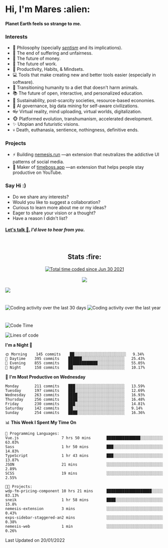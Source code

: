 <h1>Hi, I'm Mares :alien:</h1>

#### Planet Earth feels so strange to me.

### **Interests**

- 🌊 Philosophy (specially [_sentism_][sentismmedium] and its implications).
- 🎯 The end of suffering and unfairness.
- 💸 The future of money.
- 💼 The future of work.
- 🧠 Productivity, Habits, & Mindsets.
- 💻 Tools that make creating new and better tools easier (especially in software).
- 🥗 Transitioning humanity to a diet that doesn't harm animals.
- 📚 The future of open, interactive, and personalized education.
- 🌱 Sustainability, post-scarcity societies, resource-based economies.
- 🤖 AI governance, big data mining for self-aware civilizations.
- 👓 Virtual reality, mind uploading, virtual worlds, digitalization.
- 🐵 Platformed evolution, transhumanism, accelerated development.
- ✨ Utopian and futuristic visions.
- 💀 Death, euthanasia, sentience, nothingness, definitive ends.


### **Projects**

- ⚡ Building [nemesis.run](https://nemesis.run) —an extension that neutralizes the addictive UI patterns of social media.
- 💎 Maker of [timeboss.app](https://timeboss.app) —an extension that helps people stay productive on YouTube.


### **Say Hi :)**

- Do we share any interests?
- Would you like to suggest a collaboration?
- Curious to learn more about me or my ideas?
- Eager to share your vision or a thought?
- Have a reason I didn't list?

#### [Let's talk :wave:.](mailto:mareszhar@gmail.com) _I'd love to hear from you_.

[sentismmedium]: https://medium.com/@mareszhar/born-a-prisoner-a-reflection-about-life-its-struggles-and-a-plan-to-escape-d8566ce9b026

<br>

<h2 align="center">Stats :fire:</h2>

<div align="center">
  <a href="https://wakatime.com/@cfdc0e0d-4860-4b62-9ff0-cb659185525e">
    <img src="https://wakatime.com/badge/user/cfdc0e0d-4860-4b62-9ff0-cb659185525e.svg" alt="Total time coded since Jun 30 2021" />
  </a>
</div>

<br>

<!-- 
Add or remove this: 
&dates=B1AAB3FF 
...or this...
&date_format=M%20j%5B%2C%20Y%5D
from the *streak stats URL below* if they get bugged and aren't updating: 
-->

<div align="center">
  <img src="https://github-readme-streak-stats.herokuapp.com?user=mareszhar&theme=black-ice&hide_border=true&stroke=FFFFFF15&ring=DF8FFE&fire=DF8FFE&currStreakLabel=DF8FFE&background=1A232A&currStreakNum=86FFAB&dates=B1AAB3FF&date_format=M%20j%5B%2C%20Y%5D">
</div>

<br>

<img src="https://activity-graph.herokuapp.com/graph?username=mareszhar&theme=nord&bg_color=00000000&color=979797&line=DF8FFE&point=00000000&area=true&hide_border=true">

<br>

<h1></h1>

<img src="https://wakatime.com/share/@mares/5df0ff02-9c79-41b4-b540-51dc9c65a57b.svg" alt="Coding activity over the last 30 days" />
<img src="https://wakatime.com/share/@mares/ea89ba71-f374-40af-930c-e0655909fe37.svg" alt="Coding activity over the last year" />

<h1></h1>

<!--START_SECTION:waka-->
![Code Time](http://img.shields.io/badge/Code%20Time-439%20hrs%2044%20mins-blue)

![Lines of code](https://img.shields.io/badge/From%20Hello%20World%20I%27ve%20Written-126%20Thousand%20lines%20of%20code-blue)

**I'm a Night 🦉** 

```text
🌞 Morning    145 commits    ██░░░░░░░░░░░░░░░░░░░░░░░   9.34% 
🌆 Daytime    395 commits    ██████░░░░░░░░░░░░░░░░░░░   25.43% 
🌃 Evening    855 commits    █████████████░░░░░░░░░░░░   55.05% 
🌙 Night      158 commits    ██░░░░░░░░░░░░░░░░░░░░░░░   10.17%

```
📅 **I'm Most Productive on Wednesday** 

```text
Monday       211 commits    ███░░░░░░░░░░░░░░░░░░░░░░   13.59% 
Tuesday      197 commits    ███░░░░░░░░░░░░░░░░░░░░░░   12.69% 
Wednesday    263 commits    ████░░░░░░░░░░░░░░░░░░░░░   16.93% 
Thursday     256 commits    ████░░░░░░░░░░░░░░░░░░░░░   16.48% 
Friday       230 commits    ███░░░░░░░░░░░░░░░░░░░░░░   14.81% 
Saturday     142 commits    ██░░░░░░░░░░░░░░░░░░░░░░░   9.14% 
Sunday       254 commits    ████░░░░░░░░░░░░░░░░░░░░░   16.36%

```


📊 **This Week I Spent My Time On** 

```text
💬 Programming Languages: 
Vue.js                   7 hrs 50 mins       ███████████████░░░░░░░░░░   63.03% 
Sass                     1 hr 50 mins        ███░░░░░░░░░░░░░░░░░░░░░░   14.83% 
TypeScript               1 hr 43 mins        ███░░░░░░░░░░░░░░░░░░░░░░   13.87% 
JSON                     21 mins             ░░░░░░░░░░░░░░░░░░░░░░░░░   2.89% 
SCSS                     19 mins             ░░░░░░░░░░░░░░░░░░░░░░░░░   2.55%

🐱‍💻 Projects: 
wdp-fm-pricing-component 10 hrs 21 mins      ████████████████████░░░░░   83.13% 
sneik                    1 hr 58 mins        ████░░░░░░░░░░░░░░░░░░░░░   15.8% 
nemesis-extension        3 mins              ░░░░░░░░░░░░░░░░░░░░░░░░░   0.43% 
exps-sidebar-staggered-an2 mins              ░░░░░░░░░░░░░░░░░░░░░░░░░   0.38% 
nemesis-web              1 min               ░░░░░░░░░░░░░░░░░░░░░░░░░   0.26%

```


 Last Updated on 20/01/2022
<!--END_SECTION:waka-->
